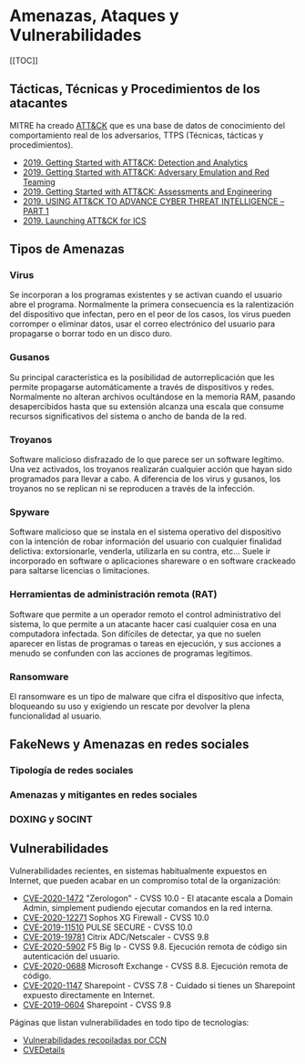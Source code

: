 # Amenazas, Ataques y Vulnerabilidades

[[TOC]]

## Tácticas, Técnicas y Procedimientos de los atacantes
MITRE ha creado [ATT&CK](https://attack.mitre.org) que es una base de datos de conocimiento del comportamiento real de los adversarios, TTPS (Técnicas, tácticas y procedimientos).

- [2019. Getting Started with ATT&CK: Detection and Analytics](https://medium.com/mitre-attack/getting-started-with-attack-detection-a8e49e4960d0)
- [2019. Getting Started with ATT&CK: Adversary Emulation and Red Teaming](https://medium.com/mitre-attack/getting-started-with-attack-red-29f074ccf7e3)
- [2019. Getting Started with ATT&CK: Assessments and Engineering](https://medium.com/mitre-attack/getting-started-with-attack-assessment-cc0b01769cb4)
- [2019. USING ATT&CK TO ADVANCE CYBER THREAT INTELLIGENCE – PART 1](https://www.mitre.org/capabilities/cybersecurity/overview/cybersecurity-blog/using-attck-to-advance-cyber-threat)
- [2019. Launching ATT&CK for ICS](https://medium.com/mitre-attack/launching-attack-for-ics-2be4d2fb9b8)


## Tipos de Amenazas

### Virus

Se incorporan a los programas existentes y se activan cuando el usuario abre el programa. Normalmente la primera consecuencia es la ralentización 
del dispositivo que infectan, pero en el peor de los casos, los virus pueden corromper o eliminar datos, usar el correo electrónico del usuario 
para propagarse o borrar todo en un disco duro.

### Gusanos

Su principal característica es la posibilidad de autorreplicación que les permite propagarse automáticamente a través de dispositivos y redes. 
Normalmente no alteran archivos ocultándose en la memoria RAM, pasando desapercibidos hasta que su extensión alcanza una escala que consume recursos
 significativos del sistema o ancho de banda de la red.
 
### Troyanos

Software malicioso disfrazado de lo que parece ser un software legítimo. Una vez activados, los troyanos realizarán cualquier acción que hayan sido
programados para llevar a cabo. A diferencia de los virus y gusanos, los troyanos no se replican ni se reproducen a través de la infección.

### Spyware

Software malicioso que se instala en el sistema operativo del dispositivo con la intención de robar información del usuario con cualquier finalidad
delictiva: extorsionarle, venderla, utilizarla en su contra, etc… Suele ir incorporado en software o aplicaciones shareware o en software crackeado
para saltarse licencias o limitaciones.

### Herramientas de administración remota (RAT)

Software que permite a un operador remoto el control administrativo del sistema, lo que permite a un atacante hacer casi cualquier cosa en una
computadora infectada. Son difíciles de detectar, ya que no suelen aparecer en listas de programas o tareas en ejecución, y sus acciones a
menudo se confunden con las acciones de programas legítimos.

### Ransomware

El ransomware es un tipo de malware que cifra el dispositivo que infecta, bloqueando su uso y exigiendo un rescate por devolver la plena
funcionalidad al usuario.

## FakeNews y Amenazas en redes sociales

### Tipología de redes sociales

### Amenazas y mitigantes en redes sociales

### DOXING y SOCINT

## Vulnerabilidades
Vulnerabilidades recientes, en sistemas habitualmente expuestos en Internet, que pueden acabar en un compromiso total de la organización:
- [CVE-2020-1472](https://portal.msrc.microsoft.com/en-US/security-guidance/advisory/CVE-2020-1472) "Zerologon" - CVSS 10.0 - El atacante escala a Domain Admin, simplement pudiendo ejecutar comandos en la red interna. 
- [CVE-2020-12271](https://es-la.tenable.com/blog/cve-2020-12271-zero-day-sql-injection-vulnerability-in-sophos-xg-firewall-exploited-in-the-wild) Sophos XG Firewall - CVSS 10.0
- [CVE-2019-11510](https://kb.pulsesecure.net/articles/Pulse_Security_Advisories/SA44101/) PULSE SECURE - CVSS 10.0
- [CVE-2019-19781](https://support.citrix.com/article/CTX267027) Citrix ADC/Netscaler - CVSS 9.8
- [CVE-2020-5902](https://www.f5.com/services/support/big-ip-vulnerability-cve-2020-5902) F5 Big Ip - CVSS 9.8. Ejecución remota de código sin autenticación del usuario.
- [CVE-2020-0688](https://portal.msrc.microsoft.com/en-US/security-guidance/advisory/CVE-2020-0688) Microsoft Exchange - CVSS 8.8.  Ejecución remota de código.
- [CVE-2020-1147](https://portal.msrc.microsoft.com/en-US/security-guidance/advisory/CVE-2020-1147) Sharepoint - CVSS 7.8 - Cuidado si tienes un Sharepoint expuesto directamente en Internet.
- [CVE-2019-0604](https://portal.msrc.microsoft.com/en-US/security-guidance/advisory/CVE-2019-0604) Sharepoint - CVSS 9.8

Páginas que listan vulnerabilidades en todo tipo de tecnologías:
- [Vulnerabilidades recopiladas por CCN](https://www.ccn-cert.cni.es/seguridad-al-dia/vulnerabilidades.html)
- [CVEDetails](https://www.cvedetails.com/)




